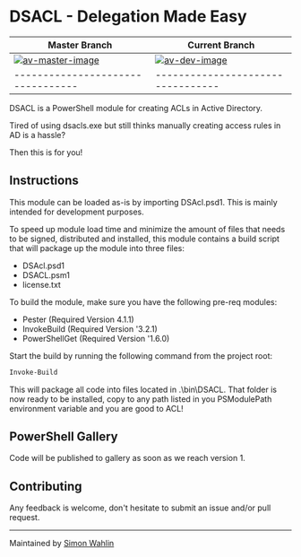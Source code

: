 # DSACL - Delegation Made Easy

| Master Branch                   | Current Branch                  |
|---------------------------------|---------------------------------|
| [![av-master-image][]][av-site] | [![av-dev-image][]][av-site]    |
|---------------------------------|---------------------------------|

[av-master-image]: https://ci.appveyor.com/api/projects/status/8xnk88yywn3jsk5l/branch/master?svg=true
[av-dev-image]: https://ci.appveyor.com/api/projects/status/8xnk88yywn3jsk5l/branch/dev?svg=true
[av-site]: https://ci.appveyor.com/project/SimonWahlin/dsacl

DSACL is a PowerShell module for creating ACLs in Active Directory.

Tired of using dsacls.exe but still thinks manually creating access rules in AD is a hassle?

Then this is for you!

## Instructions

This module can be loaded as-is by importing DSAcl.psd1. This is mainly intended for development purposes.

To speed up module load time and minimize the amount of files that needs to be signed, distributed and installed, this module contains a build script that will package up the module into three files:

- DSAcl.psd1
- DSACL.psm1
- license.txt

To build the module, make sure you have the following pre-req modules:

- Pester (Required Version 4.1.1)
- InvokeBuild (Required Version '3.2.1)
- PowerShellGet (Required Version '1.6.0)

Start the build by running the following command from the project root:

```powershell
Invoke-Build
```

This will package all code into files located in .\bin\DSACL. That folder is now ready to be installed, copy to any path listed in you PSModulePath environment variable and you are good to ACL!

## PowerShell Gallery

Code will be published to gallery as soon as we reach version 1.

## Contributing

Any feedback is welcome, don't hesitate to submit an issue and/or pull request.

---
Maintained by [Simon Wahlin](https://www.github.com/SimonWahlin)
